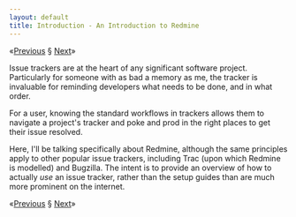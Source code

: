 ```yaml
---
layout: default
title: Introduction - An Introduction to Redmine
---
```


<span class="nav">&laquo;[Previous] &sect; [Next]&raquo;</span>

Issue trackers are at the heart of any significant software project.
Particularly for someone with as bad a memory as me, the tracker is invaluable
for reminding developers what needs to be done, and in what order.

For a user, knowing the standard workflows in trackers allows them to navigate a
project's tracker and poke and prod in the right places to get their issue
resolved.

Here, I'll be talking specifically about Redmine, although the same principles
apply to other popular issue trackers, including Trac (upon which Redmine is
modelled) and Bugzilla. The intent is to provide an overview of how to actually
*use* an issue tracker, rather than the setup guides than are much more
prominent on the internet.

<span class="nav">&laquo;[Previous] &sect; [Next]&raquo;</span>

[Previous]: index.html
[Next]: registering-an-account.html
